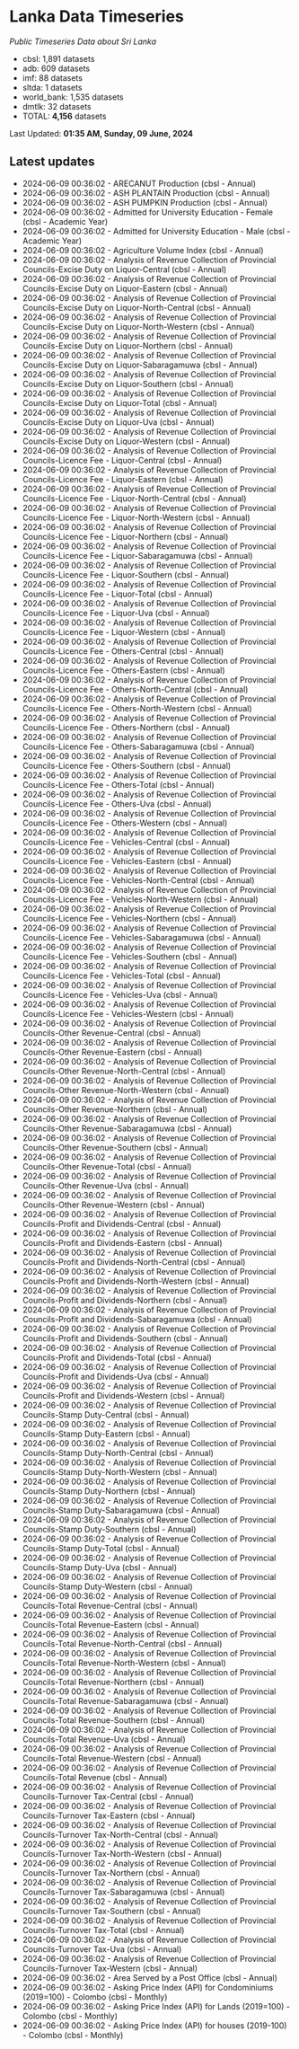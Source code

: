 # Lanka Data Timeseries
*Public Timeseries Data about Sri Lanka*

* cbsl: 1,891 datasets
* adb: 609 datasets
* imf: 88 datasets
* sltda: 1 datasets
* world_bank: 1,535 datasets
* dmtlk: 32 datasets
* TOTAL: **4,156** datasets

Last Updated: **01:35 AM, Sunday, 09 June, 2024**

## Latest updates

* 2024-06-09 00:36:02 - ARECANUT Production (cbsl - Annual)
* 2024-06-09 00:36:02 - ASH PLANTAIN Production (cbsl - Annual)
* 2024-06-09 00:36:02 - ASH PUMPKIN Production (cbsl - Annual)
* 2024-06-09 00:36:02 - Admitted for University Education - Female (cbsl - Academic Year)
* 2024-06-09 00:36:02 - Admitted for University Education - Male (cbsl - Academic Year)
* 2024-06-09 00:36:02 - Agriculture Volume Index (cbsl - Annual)
* 2024-06-09 00:36:02 - Analysis of Revenue Collection of Provincial Councils-Excise Duty on Liquor-Central (cbsl - Annual)
* 2024-06-09 00:36:02 - Analysis of Revenue Collection of Provincial Councils-Excise Duty on Liquor-Eastern (cbsl - Annual)
* 2024-06-09 00:36:02 - Analysis of Revenue Collection of Provincial Councils-Excise Duty on Liquor-North-Central (cbsl - Annual)
* 2024-06-09 00:36:02 - Analysis of Revenue Collection of Provincial Councils-Excise Duty on Liquor-North-Western (cbsl - Annual)
* 2024-06-09 00:36:02 - Analysis of Revenue Collection of Provincial Councils-Excise Duty on Liquor-Northern (cbsl - Annual)
* 2024-06-09 00:36:02 - Analysis of Revenue Collection of Provincial Councils-Excise Duty on Liquor-Sabaragamuwa (cbsl - Annual)
* 2024-06-09 00:36:02 - Analysis of Revenue Collection of Provincial Councils-Excise Duty on Liquor-Southern (cbsl - Annual)
* 2024-06-09 00:36:02 - Analysis of Revenue Collection of Provincial Councils-Excise Duty on Liquor-Total (cbsl - Annual)
* 2024-06-09 00:36:02 - Analysis of Revenue Collection of Provincial Councils-Excise Duty on Liquor-Uva (cbsl - Annual)
* 2024-06-09 00:36:02 - Analysis of Revenue Collection of Provincial Councils-Excise Duty on Liquor-Western (cbsl - Annual)
* 2024-06-09 00:36:02 - Analysis of Revenue Collection of Provincial Councils-Licence Fee - Liquor-Central (cbsl - Annual)
* 2024-06-09 00:36:02 - Analysis of Revenue Collection of Provincial Councils-Licence Fee - Liquor-Eastern (cbsl - Annual)
* 2024-06-09 00:36:02 - Analysis of Revenue Collection of Provincial Councils-Licence Fee - Liquor-North-Central (cbsl - Annual)
* 2024-06-09 00:36:02 - Analysis of Revenue Collection of Provincial Councils-Licence Fee - Liquor-North-Western (cbsl - Annual)
* 2024-06-09 00:36:02 - Analysis of Revenue Collection of Provincial Councils-Licence Fee - Liquor-Northern (cbsl - Annual)
* 2024-06-09 00:36:02 - Analysis of Revenue Collection of Provincial Councils-Licence Fee - Liquor-Sabaragamuwa (cbsl - Annual)
* 2024-06-09 00:36:02 - Analysis of Revenue Collection of Provincial Councils-Licence Fee - Liquor-Southern (cbsl - Annual)
* 2024-06-09 00:36:02 - Analysis of Revenue Collection of Provincial Councils-Licence Fee - Liquor-Total (cbsl - Annual)
* 2024-06-09 00:36:02 - Analysis of Revenue Collection of Provincial Councils-Licence Fee - Liquor-Uva (cbsl - Annual)
* 2024-06-09 00:36:02 - Analysis of Revenue Collection of Provincial Councils-Licence Fee - Liquor-Western (cbsl - Annual)
* 2024-06-09 00:36:02 - Analysis of Revenue Collection of Provincial Councils-Licence Fee - Others-Central (cbsl - Annual)
* 2024-06-09 00:36:02 - Analysis of Revenue Collection of Provincial Councils-Licence Fee - Others-Eastern (cbsl - Annual)
* 2024-06-09 00:36:02 - Analysis of Revenue Collection of Provincial Councils-Licence Fee - Others-North-Central (cbsl - Annual)
* 2024-06-09 00:36:02 - Analysis of Revenue Collection of Provincial Councils-Licence Fee - Others-North-Western (cbsl - Annual)
* 2024-06-09 00:36:02 - Analysis of Revenue Collection of Provincial Councils-Licence Fee - Others-Northern (cbsl - Annual)
* 2024-06-09 00:36:02 - Analysis of Revenue Collection of Provincial Councils-Licence Fee - Others-Sabaragamuwa (cbsl - Annual)
* 2024-06-09 00:36:02 - Analysis of Revenue Collection of Provincial Councils-Licence Fee - Others-Southern (cbsl - Annual)
* 2024-06-09 00:36:02 - Analysis of Revenue Collection of Provincial Councils-Licence Fee - Others-Total (cbsl - Annual)
* 2024-06-09 00:36:02 - Analysis of Revenue Collection of Provincial Councils-Licence Fee - Others-Uva (cbsl - Annual)
* 2024-06-09 00:36:02 - Analysis of Revenue Collection of Provincial Councils-Licence Fee - Others-Western (cbsl - Annual)
* 2024-06-09 00:36:02 - Analysis of Revenue Collection of Provincial Councils-Licence Fee - Vehicles-Central (cbsl - Annual)
* 2024-06-09 00:36:02 - Analysis of Revenue Collection of Provincial Councils-Licence Fee - Vehicles-Eastern (cbsl - Annual)
* 2024-06-09 00:36:02 - Analysis of Revenue Collection of Provincial Councils-Licence Fee - Vehicles-North-Central (cbsl - Annual)
* 2024-06-09 00:36:02 - Analysis of Revenue Collection of Provincial Councils-Licence Fee - Vehicles-North-Western (cbsl - Annual)
* 2024-06-09 00:36:02 - Analysis of Revenue Collection of Provincial Councils-Licence Fee - Vehicles-Northern (cbsl - Annual)
* 2024-06-09 00:36:02 - Analysis of Revenue Collection of Provincial Councils-Licence Fee - Vehicles-Sabaragamuwa (cbsl - Annual)
* 2024-06-09 00:36:02 - Analysis of Revenue Collection of Provincial Councils-Licence Fee - Vehicles-Southern (cbsl - Annual)
* 2024-06-09 00:36:02 - Analysis of Revenue Collection of Provincial Councils-Licence Fee - Vehicles-Total (cbsl - Annual)
* 2024-06-09 00:36:02 - Analysis of Revenue Collection of Provincial Councils-Licence Fee - Vehicles-Uva (cbsl - Annual)
* 2024-06-09 00:36:02 - Analysis of Revenue Collection of Provincial Councils-Licence Fee - Vehicles-Western (cbsl - Annual)
* 2024-06-09 00:36:02 - Analysis of Revenue Collection of Provincial Councils-Other Revenue-Central (cbsl - Annual)
* 2024-06-09 00:36:02 - Analysis of Revenue Collection of Provincial Councils-Other Revenue-Eastern (cbsl - Annual)
* 2024-06-09 00:36:02 - Analysis of Revenue Collection of Provincial Councils-Other Revenue-North-Central (cbsl - Annual)
* 2024-06-09 00:36:02 - Analysis of Revenue Collection of Provincial Councils-Other Revenue-North-Western (cbsl - Annual)
* 2024-06-09 00:36:02 - Analysis of Revenue Collection of Provincial Councils-Other Revenue-Northern (cbsl - Annual)
* 2024-06-09 00:36:02 - Analysis of Revenue Collection of Provincial Councils-Other Revenue-Sabaragamuwa (cbsl - Annual)
* 2024-06-09 00:36:02 - Analysis of Revenue Collection of Provincial Councils-Other Revenue-Southern (cbsl - Annual)
* 2024-06-09 00:36:02 - Analysis of Revenue Collection of Provincial Councils-Other Revenue-Total (cbsl - Annual)
* 2024-06-09 00:36:02 - Analysis of Revenue Collection of Provincial Councils-Other Revenue-Uva (cbsl - Annual)
* 2024-06-09 00:36:02 - Analysis of Revenue Collection of Provincial Councils-Other Revenue-Western (cbsl - Annual)
* 2024-06-09 00:36:02 - Analysis of Revenue Collection of Provincial Councils-Profit and Dividends-Central (cbsl - Annual)
* 2024-06-09 00:36:02 - Analysis of Revenue Collection of Provincial Councils-Profit and Dividends-Eastern (cbsl - Annual)
* 2024-06-09 00:36:02 - Analysis of Revenue Collection of Provincial Councils-Profit and Dividends-North-Central (cbsl - Annual)
* 2024-06-09 00:36:02 - Analysis of Revenue Collection of Provincial Councils-Profit and Dividends-North-Western (cbsl - Annual)
* 2024-06-09 00:36:02 - Analysis of Revenue Collection of Provincial Councils-Profit and Dividends-Northern (cbsl - Annual)
* 2024-06-09 00:36:02 - Analysis of Revenue Collection of Provincial Councils-Profit and Dividends-Sabaragamuwa (cbsl - Annual)
* 2024-06-09 00:36:02 - Analysis of Revenue Collection of Provincial Councils-Profit and Dividends-Southern (cbsl - Annual)
* 2024-06-09 00:36:02 - Analysis of Revenue Collection of Provincial Councils-Profit and Dividends-Total (cbsl - Annual)
* 2024-06-09 00:36:02 - Analysis of Revenue Collection of Provincial Councils-Profit and Dividends-Uva (cbsl - Annual)
* 2024-06-09 00:36:02 - Analysis of Revenue Collection of Provincial Councils-Profit and Dividends-Western (cbsl - Annual)
* 2024-06-09 00:36:02 - Analysis of Revenue Collection of Provincial Councils-Stamp Duty-Central (cbsl - Annual)
* 2024-06-09 00:36:02 - Analysis of Revenue Collection of Provincial Councils-Stamp Duty-Eastern (cbsl - Annual)
* 2024-06-09 00:36:02 - Analysis of Revenue Collection of Provincial Councils-Stamp Duty-North-Central (cbsl - Annual)
* 2024-06-09 00:36:02 - Analysis of Revenue Collection of Provincial Councils-Stamp Duty-North-Western (cbsl - Annual)
* 2024-06-09 00:36:02 - Analysis of Revenue Collection of Provincial Councils-Stamp Duty-Northern (cbsl - Annual)
* 2024-06-09 00:36:02 - Analysis of Revenue Collection of Provincial Councils-Stamp Duty-Sabaragamuwa (cbsl - Annual)
* 2024-06-09 00:36:02 - Analysis of Revenue Collection of Provincial Councils-Stamp Duty-Southern (cbsl - Annual)
* 2024-06-09 00:36:02 - Analysis of Revenue Collection of Provincial Councils-Stamp Duty-Total (cbsl - Annual)
* 2024-06-09 00:36:02 - Analysis of Revenue Collection of Provincial Councils-Stamp Duty-Uva (cbsl - Annual)
* 2024-06-09 00:36:02 - Analysis of Revenue Collection of Provincial Councils-Stamp Duty-Western (cbsl - Annual)
* 2024-06-09 00:36:02 - Analysis of Revenue Collection of Provincial Councils-Total Revenue-Central (cbsl - Annual)
* 2024-06-09 00:36:02 - Analysis of Revenue Collection of Provincial Councils-Total Revenue-Eastern (cbsl - Annual)
* 2024-06-09 00:36:02 - Analysis of Revenue Collection of Provincial Councils-Total Revenue-North-Central (cbsl - Annual)
* 2024-06-09 00:36:02 - Analysis of Revenue Collection of Provincial Councils-Total Revenue-North-Western (cbsl - Annual)
* 2024-06-09 00:36:02 - Analysis of Revenue Collection of Provincial Councils-Total Revenue-Northern (cbsl - Annual)
* 2024-06-09 00:36:02 - Analysis of Revenue Collection of Provincial Councils-Total Revenue-Sabaragamuwa (cbsl - Annual)
* 2024-06-09 00:36:02 - Analysis of Revenue Collection of Provincial Councils-Total Revenue-Southern (cbsl - Annual)
* 2024-06-09 00:36:02 - Analysis of Revenue Collection of Provincial Councils-Total Revenue-Uva (cbsl - Annual)
* 2024-06-09 00:36:02 - Analysis of Revenue Collection of Provincial Councils-Total Revenue-Western (cbsl - Annual)
* 2024-06-09 00:36:02 - Analysis of Revenue Collection of Provincial Councils-Total Revenue (cbsl - Annual)
* 2024-06-09 00:36:02 - Analysis of Revenue Collection of Provincial Councils-Turnover Tax-Central (cbsl - Annual)
* 2024-06-09 00:36:02 - Analysis of Revenue Collection of Provincial Councils-Turnover Tax-Eastern (cbsl - Annual)
* 2024-06-09 00:36:02 - Analysis of Revenue Collection of Provincial Councils-Turnover Tax-North-Central (cbsl - Annual)
* 2024-06-09 00:36:02 - Analysis of Revenue Collection of Provincial Councils-Turnover Tax-North-Western (cbsl - Annual)
* 2024-06-09 00:36:02 - Analysis of Revenue Collection of Provincial Councils-Turnover Tax-Northern (cbsl - Annual)
* 2024-06-09 00:36:02 - Analysis of Revenue Collection of Provincial Councils-Turnover Tax-Sabaragamuwa (cbsl - Annual)
* 2024-06-09 00:36:02 - Analysis of Revenue Collection of Provincial Councils-Turnover Tax-Southern (cbsl - Annual)
* 2024-06-09 00:36:02 - Analysis of Revenue Collection of Provincial Councils-Turnover Tax-Total (cbsl - Annual)
* 2024-06-09 00:36:02 - Analysis of Revenue Collection of Provincial Councils-Turnover Tax-Uva (cbsl - Annual)
* 2024-06-09 00:36:02 - Analysis of Revenue Collection of Provincial Councils-Turnover Tax-Western (cbsl - Annual)
* 2024-06-09 00:36:02 - Area Served by a Post Office (cbsl - Annual)
* 2024-06-09 00:36:02 - Asking Price Index (API) for Condominiums (2019=100) - Colombo (cbsl - Monthly)
* 2024-06-09 00:36:02 - Asking Price Index (API) for Lands (2019=100) - Colombo (cbsl - Monthly)
* 2024-06-09 00:36:02 - Asking Price Index (API) for houses (2019-100) - Colombo (cbsl - Monthly)